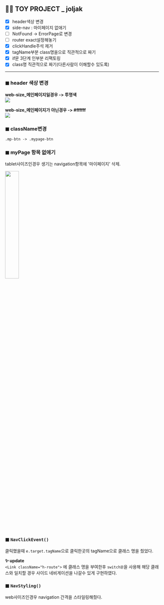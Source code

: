 ## 👩‍🎓 TOY PROJECT _ joljak
-   [x] header색상 변경
-   [x] side-nav : 마이페이지 없애기
-   [ ] NotFound → ErrorPage로 변경
-   [ ] router exact설정해놓기
-   [x] clickHandle주석 제거
-   [x] tagName부분 class명을으로 직관적으로 짜기
-   [x] if문 3단계 인부분 리팩토링
-   [x] class명 직관적으로 짜기(다른사람이 이해할수 있도록)
---

### ◼  header 색상 변경

**web-size_메인페이지일경우 -> 투명색**  
[![](https://camo.githubusercontent.com/4160608ca30964911c01ea58a64f92fcc29251d69786a5c8831cada7e1ed26fe/68747470733a2f2f6966682e63632f672f5356627565772e6a7067)](https://camo.githubusercontent.com/4160608ca30964911c01ea58a64f92fcc29251d69786a5c8831cada7e1ed26fe/68747470733a2f2f6966682e63632f672f5356627565772e6a7067)

**web-size_메인페이지가 아닌경우 -> #ffffff**  
[![](https://camo.githubusercontent.com/9dd06502fb89d71c6c1026ed1b9b3bd0626543d49c1fa93acaee8fdb8d5f402d/68747470733a2f2f6966682e63632f672f4976354d69632e6a7067)](https://camo.githubusercontent.com/9dd06502fb89d71c6c1026ed1b9b3bd0626543d49c1fa93acaee8fdb8d5f402d/68747470733a2f2f6966682e63632f672f4976354d69632e6a7067)  
  
  

### ◼  className변경

`.mp-btn -> .mypage-btn`  
  
  

### ◼  myPage 항목 없애기

tablet사이즈인경우 생기는 navigation항목에 '마이페이지' 삭제.

 <img src="https://camo.githubusercontent.com/69be675a57a6256637910e0dbab3be590ab623ff4269ceadc385829d9c0f7de8/68747470733a2f2f6966682e63632f672f5579334d4c652e6a7067" width="30%"/>

  
  

### ◼  `NavClickEvent()`

클릭했을때  `e.target.tagName`으로 클릭한곳의 tagName으로 클래스 명을 줬었다.

**✨  update**  
`<Link className="h-route">`  에 클래스 명을 부여한후  `switch문`을 사용해 해당 클래스와 일치할 경우 사이드 네비게이션을 나갈수 있게 구현하였다.

### ◼  `NavStyling()`

web사이즈인경우 navigation 간격을 스타일링해줬다.
